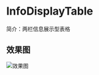 # InfoDisplayTable

简介：两栏信息展示型表格 



## 效果图
![效果图](https://img.alicdn.com/tfs/TB1niC_fiqAXuNjy1XdXXaYcVXa-959-294.png)





